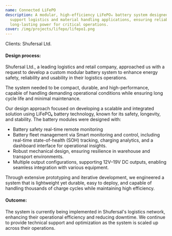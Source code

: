 ```yaml
---
name: Connected LiFePO
description: A modular, high-efficiency LiFePO₄ battery system designed to
  support logistics and material handling applications, ensuring reliable and
  long-lasting power for critical operations.
cover: /img/projects/lifepo/lifepo1.png
---
```


Clients: Shufersal Ltd.

#### **Design process:**

Shufersal Ltd., a leading logistics and retail company, approached us with a request to develop a custom modular battery system to enhance energy safety, reliability and usability in their logistics operations.

The system needed to be compact, durable, and high-performance, capable of handling demanding operational conditions while ensuring long cycle life and minimal maintenance.

Our design approach focused on developing a scalable and integrated solution using LiFePO₄ battery technology, known for its safety, longevity, and stability. The battery modules were designed with:

- Battery safety real-time remote monitoring
- Battery fleet management via Smart monitoring and control, including real-time state-of-health (SOH) tracking, charging analytics, and a dashboard interface for operational insights.
- Robust mechanical design, ensuring resilience in warehouse and transport environments.
- Multiple output configurations, supporting 12V–19V DC outputs, enabling seamless integration with various equipment.

Through extensive prototyping and iterative development, we engineered a system that is lightweight yet durable, easy to deploy, and capable of handling thousands of charge cycles while maintaining high efficiency.

#### Outcome:

The system is currently being implemented in Shufersal's logistics network, enhancing their operational efficiency and reducing downtime. We continue to provide technical support and optimization as the system is scaled up across their operations.
